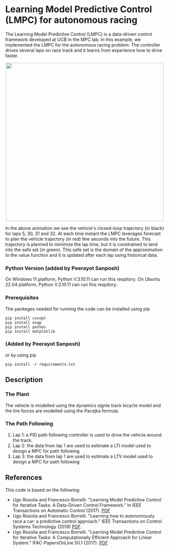 # Learning Model Predictive Control (LMPC) for autonomous racing

The Learning Model Predictive Control (LMPC) is a data-driven control framework developed at UCB in the MPC lab. In this example, we implemented the LMPC for the autonomous racing problem. The controller drives several laps on race track and it learns from experience how to drive faster.

<p align="center">
<img src="https://github.com/urosolia/RacingLMPC/blob/master/src/ClosedLoop_multiLap.gif" width="500" />
</p>

In the above animation we see the vehicle's closed-loop trajectory (in black) for laps 5, 30, 31 and 32. At each time instant the LMPC leverages forecast to plan the vehicle trajectory (in red) few seconds into the future. This trajectory is planned to minimize the lap time, but it is constrained to land into the safe set (in green). This safe set is the domain of the approximation to the value function and it is updated after each lap using historical data.

### Python Version (added by Peerayot Sanposh)
On Windows 11 platform, Python V.3.10.11 can run this respitory.
On Ubuntu 22.04 platform, Python V.3.10.11 can run this respitory.

### Prerequisites

The packeges needed for running the code can be installed using pip

```
pip install cvxopt
pip install osqp
pip install pathos
pip install matplotlib
```

### (Added by Peerayot Sanposh) 
or by using pip
```
pip install -r requirements.txt
```

## Description

### The Plant
The vehicle is modelled using the dynamics signle track bicycle model and the tire forces are modelled using the Pacejka formula.

### The Path Following
1) Lap 1: a PID path following controller is used to drive the vehicle around the track.
2) Lap 2: the data from lap 1 are used to estimate a LTI model used to design a MPC for path following
3) Lap 3: the data from lap 1 are used to estimate a LTV model used to design a MPC for path following


## References

This code is based on the following:

* Ugo Rosolia and Francesco Borrelli. "Learning Model Predictive Control for Iterative Tasks. A Data-Driven Control Framework." In IEEE Transactions on Automatic Control (2017). [PDF](https://ieeexplore.ieee.org/document/8039204/)
* Ugo Rosolia and Francesco Borrelli. "Learning how to autonomously race a car: a predictive control approach." IEEE Transactions on Control Systems Technology (2019) [PDF](https://ieeexplore.ieee.org/abstract/document/8896988).
* Ugo Rosolia and Francesco Borrelli. "Learning Model Predictive Control for Iterative Tasks: A Computationally Efficient Approach for Linear System." IFAC-PapersOnLine 50.1 (2017). [PDF](https://arxiv.org/pdf/1702.07064.pdf)
